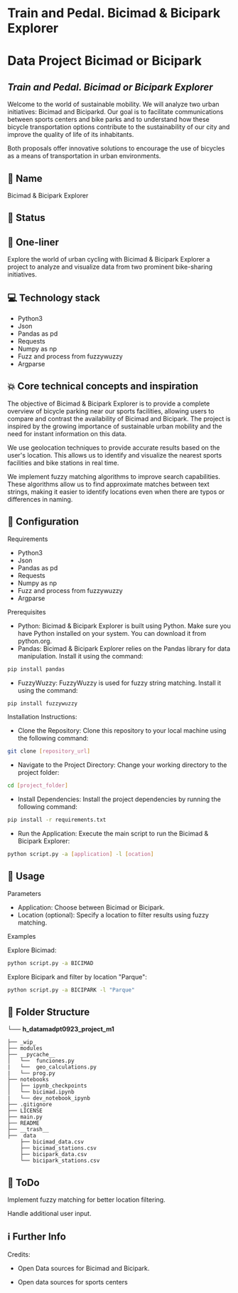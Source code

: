 
# Train and Pedal. Bicimad & Bicipark Explorer

# Data Project Bicimad or Bicipark 
## _Train and Pedal. Bicimad or Bicipark Explorer_


Welcome to the world of sustainable mobility. We will analyze two urban initiatives: Bicimad and Biciparkd. Our goal is to facilitate communications between sports centers and bike parks and to understand how these bicycle transportation options contribute to the sustainability of our city and improve the quality of life of its inhabitants.

Both proposals offer innovative solutions to encourage the use of bicycles as a means of transportation in urban environments.

## 🙋 Name
Bicimad & Bicipark Explorer

## 👶 Status

## 🏃 One-liner
Explore the world of urban cycling with Bicimad & Bicipark Explorer a project to analyze and visualize data from two prominent bike-sharing initiatives.

## 💻 Technology stack
- Python3
- Json
- Pandas as pd
- Requests
- Numpy as np
- Fuzz and process from fuzzywuzzy
- Argparse


## 💥 Core technical concepts and inspiration
The objective of Bicimad & Bicipark Explorer is to provide a complete overview of bicycle parking near our sports facilities, allowing users to compare and contrast the availability of Bicimad and Bicipark. The project is inspired by the growing importance of sustainable urban mobility and the need for instant information on this data.

We use geolocation techniques to provide accurate results based on the user's location. This allows us to identify and visualize the nearest sports facilities and bike stations in real time.

We implement fuzzy matching algorithms to improve search capabilities. These algorithms allow us to find approximate matches between text strings, making it easier to identify locations even when there are typos or differences in naming.

## 🔧 Configuration
Requirements
- Python3 
- Json
- Pandas as pd
- Requests
- Numpy as np
- Fuzz and process from fuzzywuzzy
- Argparse 

Prerequisites
- Python:
Bicimad & Bicipark Explorer is built using Python. Make sure you have Python installed on your system. You can download it from python.org.
- Pandas:
Bicimad & Bicipark Explorer relies on the Pandas library for data manipulation. Install it using the command:
```sh
pip install pandas
```
- FuzzyWuzzy:
FuzzyWuzzy is used for fuzzy string matching. Install it using the command:
```sh
pip install fuzzywuzzy
```
Installation Instructions:

- Clone the Repository:
Clone this repository to your local machine using the following command:
```sh
git clone [repository_url]
```
- Navigate to the Project Directory:
Change your working directory to the project folder:
``` sh
cd [project_folder]
```
- Install Dependencies:
Install the project dependencies by running the following command:
```sh
pip install -r requirements.txt
```
- Run the Application:
Execute the main script to run the Bicimad & Bicipark Explorer:
```sh
python script.py -a [application] -l [ocation]
```
## 🙈 Usage
Parameters
- Application: Choose between Bicimad or Bicipark.
- Location (optional): Specify a location to filter results using fuzzy matching.

Examples

Explore Bicimad:

```sh
python script.py -a BICIMAD
```
Explore Bicipark and filter by location "Parque":

```sh
python script.py -a BICIPARK -l "Parque"
```

## 📁 Folder Structure

└── __h_datamadpt0923_project_m1__

    ├── _wip_ 
    ├── modules
    ├── __pycache__
    │   └──  funciones.py
    |   └──  geo_calculations.py
    |   └── prog.py
    ├── notebooks
    │   ├── ipynb_checkpoints
    │   └── bicimad.ipynb 
    |   └── dev_notebook_ipynb
    ├── .gitignore
    ├── LICENSE
    ├── main.py
    ├── README
    ├── __trash__
    ├──  data
        ├── bicimad_data.csv
        ├── bicimad_stations.csv
        ├── bicipark_data.csv
        └── bicipark_stations.csv

## 💩 ToDo
Implement fuzzy matching for better location filtering.

Handle additional user input. 

## ℹ️ Further Info

Credits: 
- Open Data sources for Bicimad and Bicipark.

- Open data sources for sports centers 












 


 

